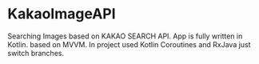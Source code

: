 # KakaoImageAPI
Searching Images based on KAKAO SEARCH API. App is fully written in Kotlin. based on MVVM. 
In project used Kotlin Coroutines and RxJava just switch branches.
